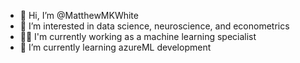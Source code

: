 - 👋 Hi, I’m @MatthewMKWhite
- 👀 I’m interested in data science, neuroscience, and econometrics
- 🐱‍💻 I'm currently working as a machine learning specialist
- 🌱 I’m currently learning azureML development

<!---
MatthewMKWhite/MatthewMKWhite is a ✨ special ✨ repository because its `README.md` (this file) appears on your GitHub profile.
You can click the Preview link to take a look at your changes.
--->

